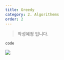 ```yaml
---
title: Greedy
category: 2. Algorithems
order: 2
---
```

>작성예정 입니다.

~~~
code
~~~

![](//placehold.it/800x600)